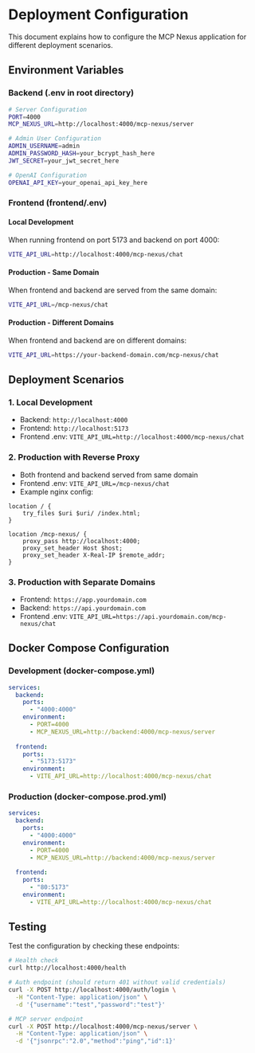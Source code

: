 # Deployment Configuration

This document explains how to configure the MCP Nexus application for different deployment scenarios.

## Environment Variables

### Backend (.env in root directory)

```bash
# Server Configuration
PORT=4000
MCP_NEXUS_URL=http://localhost:4000/mcp-nexus/server

# Admin User Configuration
ADMIN_USERNAME=admin
ADMIN_PASSWORD_HASH=your_bcrypt_hash_here
JWT_SECRET=your_jwt_secret_here

# OpenAI Configuration
OPENAI_API_KEY=your_openai_api_key_here
```

### Frontend (frontend/.env)

#### Local Development
When running frontend on port 5173 and backend on port 4000:
```bash
VITE_API_URL=http://localhost:4000/mcp-nexus/chat
```

#### Production - Same Domain
When frontend and backend are served from the same domain:
```bash
VITE_API_URL=/mcp-nexus/chat
```

#### Production - Different Domains
When frontend and backend are on different domains:
```bash
VITE_API_URL=https://your-backend-domain.com/mcp-nexus/chat
```

## Deployment Scenarios

### 1. Local Development
- Backend: `http://localhost:4000`
- Frontend: `http://localhost:5173`
- Frontend .env: `VITE_API_URL=http://localhost:4000/mcp-nexus/chat`

### 2. Production with Reverse Proxy
- Both frontend and backend served from same domain
- Frontend .env: `VITE_API_URL=/mcp-nexus/chat`
- Example nginx config:
```nginx
location / {
    try_files $uri $uri/ /index.html;
}

location /mcp-nexus/ {
    proxy_pass http://localhost:4000;
    proxy_set_header Host $host;
    proxy_set_header X-Real-IP $remote_addr;
}
```

### 3. Production with Separate Domains
- Frontend: `https://app.yourdomain.com`
- Backend: `https://api.yourdomain.com`
- Frontend .env: `VITE_API_URL=https://api.yourdomain.com/mcp-nexus/chat`

## Docker Compose Configuration

### Development (docker-compose.yml)
```yaml
services:
  backend:
    ports:
      - "4000:4000"
    environment:
      - PORT=4000
      - MCP_NEXUS_URL=http://backend:4000/mcp-nexus/server
  
  frontend:
    ports:
      - "5173:5173"
    environment:
      - VITE_API_URL=http://localhost:4000/mcp-nexus/chat
```

### Production (docker-compose.prod.yml)
```yaml
services:
  backend:
    ports:
      - "4000:4000"
    environment:
      - PORT=4000
      - MCP_NEXUS_URL=http://backend:4000/mcp-nexus/server
  
  frontend:
    ports:
      - "80:5173"
    environment:
      - VITE_API_URL=http://localhost:4000/mcp-nexus/chat
```

## Testing

Test the configuration by checking these endpoints:

```bash
# Health check
curl http://localhost:4000/health

# Auth endpoint (should return 401 without valid credentials)
curl -X POST http://localhost:4000/auth/login \
  -H "Content-Type: application/json" \
  -d '{"username":"test","password":"test"}'

# MCP server endpoint
curl -X POST http://localhost:4000/mcp-nexus/server \
  -H "Content-Type: application/json" \
  -d '{"jsonrpc":"2.0","method":"ping","id":1}'
```
